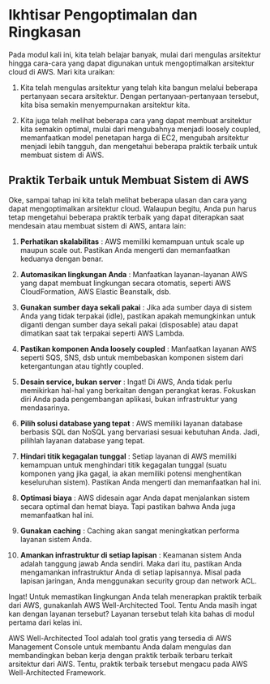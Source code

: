 
# Ikhtisar Pengoptimalan dan Ringkasan

Pada modul kali ini, kita telah belajar banyak, mulai dari mengulas arsitektur hingga cara-cara yang dapat digunakan untuk mengoptimalkan arsitektur cloud di AWS. Mari kita uraikan:

1. Kita telah mengulas arsitektur yang telah kita bangun melalui beberapa pertanyaan secara arsitektur. Dengan pertanyaan-pertanyaan tersebut, kita bisa semakin menyempurnakan arsitektur kita.

2. Kita juga telah melihat beberapa cara yang dapat membuat arsitektur kita semakin optimal, mulai dari mengubahnya menjadi loosely coupled, memanfaatkan model penetapan harga di EC2, mengubah arsitektur menjadi lebih tangguh, dan mengetahui beberapa praktik terbaik untuk membuat sistem di AWS.

## Praktik Terbaik untuk Membuat Sistem di AWS
Oke, sampai tahap ini kita telah melihat beberapa ulasan dan cara yang dapat mengoptimalkan arsitektur cloud. Walaupun begitu, Anda pun harus tetap mengetahui beberapa praktik terbaik yang dapat diterapkan saat mendesain atau membuat sistem di AWS, antara lain:

1. **Perhatikan skalabilitas** : AWS memiliki kemampuan untuk scale up maupun scale out. Pastikan Anda mengerti dan memanfaatkan keduanya dengan benar. 

2. **Automasikan lingkungan Anda** : Manfaatkan layanan-layanan AWS yang dapat membuat lingkungan secara otomatis, seperti AWS CloudFormation, AWS Elastic Beanstalk, dsb.

3. **Gunakan sumber daya sekali pakai** : Jika ada sumber daya di sistem Anda yang tidak terpakai (idle), pastikan apakah memungkinkan untuk diganti dengan sumber daya sekali pakai (disposable) atau dapat dimatikan saat tak terpakai seperti AWS Lambda.

4. **Pastikan komponen Anda loosely coupled** : Manfaatkan layanan AWS seperti SQS, SNS, dsb untuk membebaskan komponen sistem dari ketergantungan atau tightly coupled.

5. **Desain service, bukan server** : Ingat! Di AWS, Anda tidak perlu memikirkan hal-hal yang berkaitan dengan perangkat keras. Fokuskan diri Anda pada pengembangan aplikasi, bukan infrastruktur yang mendasarinya.

6. **Pilih solusi database yang tepat** : AWS memiliki layanan database berbasis SQL dan NoSQL yang bervariasi sesuai kebutuhan Anda. Jadi, pilihlah layanan database yang tepat.

7. **Hindari titik kegagalan tunggal** : Setiap layanan di AWS memiliki kemampuan untuk menghindari titik kegagalan tunggal (suatu komponen yang jika gagal, ia akan memiliki potensi menghentikan keseluruhan sistem). Pastikan Anda mengerti dan memanfaatkan hal ini.

8. **Optimasi biaya** : AWS didesain agar Anda dapat menjalankan sistem secara optimal dan hemat biaya. Tapi pastikan bahwa Anda juga memanfaatkan hal ini.

9. **Gunakan caching** : Caching akan sangat meningkatkan performa layanan sistem Anda.

10. **Amankan infrastruktur di setiap lapisan** : Keamanan sistem Anda adalah tanggung jawab Anda sendiri. Maka dari itu, pastikan Anda mengamankan infrastruktur Anda di setiap lapisannya. Misal pada lapisan jaringan, Anda menggunakan security group dan network ACL.

Ingat! Untuk memastikan lingkungan Anda telah menerapkan praktik terbaik dari AWS, gunakanlah AWS Well-Architected Tool. Tentu Anda masih ingat kan dengan layanan tersebut? Layanan tersebut telah kita bahas di modul pertama dari kelas ini. 

AWS Well-Architected Tool adalah tool gratis yang tersedia di AWS Management Console untuk membantu Anda dalam mengulas dan membandingkan beban kerja dengan praktik terbaik terbaru terkait arsitektur dari AWS. Tentu, praktik terbaik tersebut mengacu pada AWS Well-Architected Framework.
